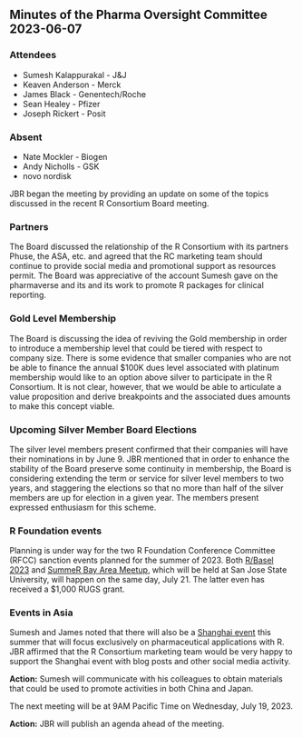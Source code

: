 ## Minutes of the Pharma Oversight Committee 2023-06-07

### Attendees

* Sumesh Kalappurakal - J&J
* Keaven Anderson - Merck
* James Black - Genentech/Roche
* Sean Healey - Pfizer
* Joseph Rickert - Posit

### Absent
* Nate Mockler - Biogen
* Andy Nicholls - GSK
* novo nordisk

JBR began the meeting by providing an update on some of the topics discussed in the recent R Consortium Board meeting.

### Partners
The Board discussed the relationship of the R Consortium with its partners Phuse, the ASA, etc. and agreed that the RC marketing team should continue to provide social media and promotional support as resources permit. The Board was appreciative of the account Sumesh gave on the pharmaverse and its and its work to promote R packages for clinical reporting.

### Gold Level Membership

The Board is discussing the idea of reviving the Gold membership in order to introduce a membership level that could be tiered with respect to company size. There is some evidence that smaller companies who are not be able to finance the annual $100K dues level associated with platinum membership would like to an option above silver to participate in the R Consortium. It is not clear, however, that we would be able to articulate a value proposition and derive breakpoints and the associated dues amounts to make this concept viable.

### Upcoming Silver Member Board Elections

The silver level members present confirmed that their companies will have their nominations in by June 9. JBR mentioned that in order to enhance the stability of the Board preserve some continuity in membership, the Board is considering extending the term or service for silver level members to two years, and staggering the elections so that no more than half of the silver members are up for election in a given year. The members present expressed enthusiasm for this scheme.

### R Foundation events

Planning is under way for the two R Foundation Conference Committee (RFCC) sanction events planned for the summer of 2023. Both [R/Basel 2023](https://user-regional-2023.gitlab.io/basel/) and [SummeR Bay Area Meetup](https://bbsw-tickets.ticketleap.com/summer-r-day2/), which will be held at San Jose State University, will happen on the same day, July 21. The latter even has received a $1,000 RUGS grant.

### Events in Asia

Sumesh and James noted that there will also be a [Shanghai event](https://mp.weixin.qq.com/s?__biz=Mzg4NTg2ODY5MQ==&mid=2247483698&idx=1&sn=96100cba8a5fd44e98d3b553ec865702&chksm=cfa310cef8d499d882c70fae2e848ca7aa3fac2b7fac6f911b2f7f4268da8bec21b60abf2f84&mpshare=1&scene=1&srcid=05301ezycuPQoyFHDPs99Uku&sharer_sharetime=1685413199605&sharer_shareid=b631a72c5837f98888a6e3cd43f3436d#rd) this summer that will focus exclusively on pharmaceutical applications with R. JBR affirmed that the R Consortium marketing team would be very happy to support the Shanghai event with blog posts and other social media activity.

**Action:** Sumesh will communicate with his colleagues to obtain materials that could be used to promote activities in both China and Japan.

The next meeting will be at 9AM Pacific Time on Wednesday, July 19, 2023.  

**Action:** JBR will publish an agenda ahead of the meeting.



